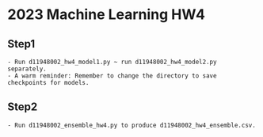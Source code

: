 # 2023 Machine Learning HW4

## Step1
    - Run d11948002_hw4_model1.py ~ run d11948002_hw4_model2.py separately. 
    - A warm reminder: Remember to change the directory to save checkpoints for models.
    
## Step2
    - Run d11948002_ensemble_hw4.py to produce d11948002_hw4_ensemble.csv.

